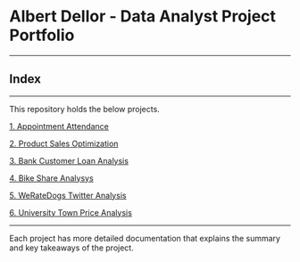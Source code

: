 # Albert Dellor - Data Analyst Project Portfolio
___
## Index
___

This repository holds the below projects.

[1. Appointment Attendance](https://github.com/dell-datascience/Data_Analytics/tree/main/Appointment-attendance)

[2. Product Sales Optimization](https://github.com/dell-datascience/Data_Analytics/tree/main/Prouct_Sales_Optimisation)

[3. Bank Customer Loan Analysis](https://github.com/dell-datascience/Data_Analytics/tree/main/Prosper_Bank_Loan_Data_Exploration)

[4. Bike Share Analysys](https://github.com/dell-datascience/Data_Analytics/tree/main/Bikeshare_project)

[5. WeRateDogs Twitter Analysis](https://github.com/dell-datascience/Data_Analytics/tree/main/WeRateDogs_twitter_analysis)

[6. University Town Price Analysis](https://github.com/dell-datascience/Data_Analytics/tree/main/University_town_Price_analysis_project)
___
Each project has more detailed documentation that explains the summary and key takeaways of the project.
